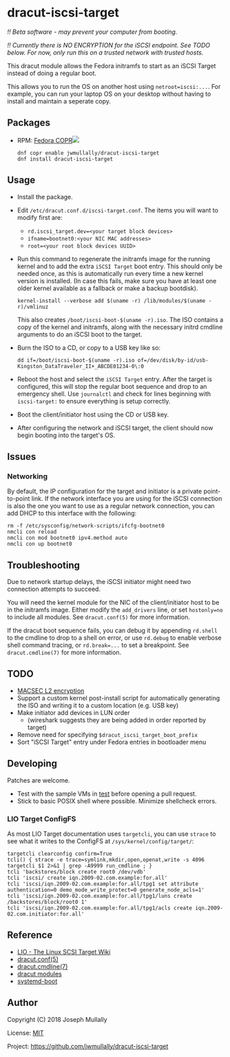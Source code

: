 # dracut-iscsi-target

*!! Beta software - may prevent your computer from booting.*

*!! Currently there is NO ENCRYPTION for the iSCSI endpoint. See TODO
below. For now, only run this on a trusted network with trusted hosts.*

This dracut module allows the Fedora initramfs to start as an iSCSI Target
instead of doing a regular boot.

This allows you to run the OS on another host using `netroot=iscsi:...`.
For example, you can run your laptop OS on your desktop without having
to install and maintain a seperate copy.

## Packages

- RPM: <a href="https://copr.fedorainfracloud.org/coprs/jwmullally/dracut-iscsi-target/package/dracut-iscsi-target/">Fedora COPR<img src="https://copr.fedorainfracloud.org/coprs/jwmullally/dracut-iscsi-target/package/dracut-iscsi-target/status_image/last_build.png" /></a>

    ```
    dnf copr enable jwmullally/dracut-iscsi-target
    dnf install dracut-iscsi-target
    ```


## Usage

- Install the package.

- Edit `/etc/dracut.conf.d/iscsi-target.conf`. The items you will want
  to modify first are:

  - `rd.iscsi_target.dev=<your target block devices>`
  - `ifname=bootnet0:<your NIC MAC addresses>`
  - `root=<your root block devices UUID>`
  
- Run this command to regenerate the initramfs image for the running
  kernel and to add the extra `iSCSI Target` boot entry. This should
  only be needed once, as this is automatically run every time a new
  kernel version is installed. (In case this fails, make sure you have
  at least one older kernel available as a fallback or make a backup 
  bootdisk).

    ```
    kernel-install --verbose add $(uname -r) /lib/modules/$(uname -r)/vmlinuz
    ```

  This also creates `/boot/iscsi-boot-$(uname -r).iso`. The ISO contains
  a copy of the kernel and initramfs, along with the necessary initrd
  cmdline arguments to do an iSCSI boot to the target.

- Burn the ISO to a CD, or copy to a USB key like so:

    ```
    dd if=/boot/iscsi-boot-$(uname -r).iso of=/dev/disk/by-id/usb-Kingston_DataTraveler_II+_ABCDE01234-0\:0
    ```

- Reboot the host and select the `iSCSI Target` entry. After the target
  is configured, this will stop the regular boot sequence and drop to an
  emergency shell. Use `journalctl` and check for lines beginning with
  `iscsi-target:` to ensure everything is setup correctly.

- Boot the client/initiator host using the CD or USB key.

- After configuring the network and iSCSI target, the client should
  now begin booting into the target's OS.


## Issues


### Networking

By default, the IP configuration for the target and initiator is a
private point-to-point link. If the network interface you are using for
the iSCSI connection is also the one you want to use as a regular
network connection, you can add DHCP to this interface with the following:

    rm -f /etc/sysconfig/network-scripts/ifcfg-bootnet0
    nmcli con reload
    nmcli con mod bootnet0 ipv4.method auto
    nmcli con up bootnet0


## Troubleshooting

Due to network startup delays, the iSCSI initiator might need two
connection attempts to succeed.

You will need the kernel module for the NIC of the client/initiator
host to be in the initramfs image. Either modify the `add_drivers`
line, or set `hostonly=no` to include all modules. See `dracut.conf(5)`
for more information.

If the dracut boot sequence fails, you can debug it by appending
`rd.shell` to the cmdline to drop to a shell on error, or use
`rd.debug` to enable verbose shell command tracing, or
`rd.break=...` to set a breakpoint. See `dracut.cmdline(7)` for more
information.


## TODO

- [MACSEC L2 encryption](https://developers.redhat.com/blog/2016/10/14/macsec-a-different-solution-to-encrypt-network-traffic/)
- Support a custom kernel post-install script for automatically 
  generating the ISO and writing it to a custom location (e.g. USB key)
- Make initiator add devices in LUN order
  - (wireshark suggests they are being added in order reported by target)
- Remove need for specifying `$dracut_iscsi_target_boot_prefix`
- Sort "iSCSI Target" entry under Fedora entries in bootloader menu


## Developing

Patches are welcome.

- Test with the sample VMs in [test](./test) before opening a pull 
  request.
- Stick to basic POSIX shell where possible. Minimize shellcheck errors.


### LIO Target ConfigFS

As most LIO Target documentation uses `targetcli`, you can use `strace`
to see what it writes to the ConfigFS at `/sys/kernel/config/target/`:

    targetcli clearconfig confirm=True
    tcli() { strace -e trace=symlink,mkdir,open,openat,write -s 4096 targetcli $1 2>&1 | grep -A9999 run_cmdline ; }
    tcli 'backstores/block create root0 /dev/vdb'
    tcli 'iscsi/ create iqn.2009-02.com.example:for.all'
    tcli 'iscsi/iqn.2009-02.com.example:for.all/tpg1 set attribute authentication=0 demo_mode_write_protect=0 generate_node_acls=1'
    tcli 'iscsi/iqn.2009-02.com.example:for.all/tpg1/luns create /backstores/block/root0 1'
    tcli 'iscsi/iqn.2009-02.com.example:for.all/tpg1/acls create iqn.2009-02.com.initiator:for.all'


## Reference

- [LIO - The Linux SCSI Target Wiki](http://linux-iscsi.org/wiki/ISCSI)
- [dracut.conf(5)](http://man7.org/linux/man-pages/man5/dracut.conf.5.html)
- [dracut.cmdline(7)](http://man7.org/linux/man-pages/man7/dracut.cmdline.7.html)
- [dracut modules](https://github.com/dracutdevs/dracut/blob/master/README.modules)
- [systemd-boot](https://www.freedesktop.org/wiki/Software/systemd/systemd-boot/)


## Author

Copyright (C) 2018 Joseph Mullally

License: [MIT](./LICENCE.txt)

Project: <https://github.com/jwmullally/dracut-iscsi-target>
